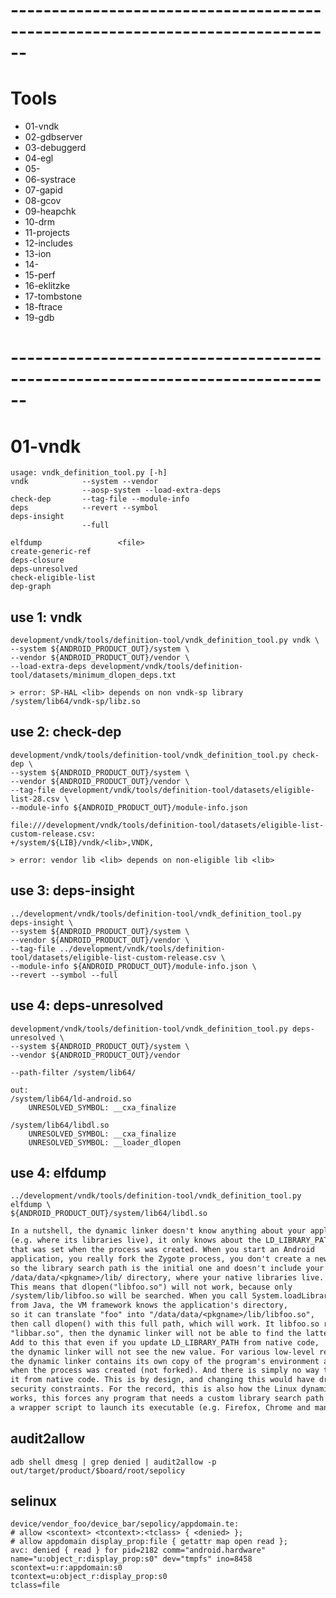 # ------------------------------------------------------------------------------
# Tools

- 01-vndk
- 02-gdbserver
- 03-debuggerd
- 04-egl
- 05-
- 06-systrace
- 07-gapid
- 08-gcov
- 09-heapchk
- 10-drm
- 11-projects
- 12-includes
- 13-ion
- 14-
- 15-perf
- 16-eklitzke
- 17-tombstone
- 18-ftrace
- 19-gdb

# ------------------------------------------------------------------------------
# 01-vndk
    usage: vndk_definition_tool.py [-h]
    vndk            --system --vendor
                    --aosp-system --load-extra-deps
    check-dep       --tag-file --module-info
    deps            --revert --symbol
    deps-insight
                    --full

    elfdump                 <file>
    create-generic-ref
    deps-closure
    deps-unresolved
    check-eligible-list
    dep-graph

## use 1: vndk
    development/vndk/tools/definition-tool/vndk_definition_tool.py vndk \
    --system ${ANDROID_PRODUCT_OUT}/system \
    --vendor ${ANDROID_PRODUCT_OUT}/vendor \
    --load-extra-deps development/vndk/tools/definition-tool/datasets/minimum_dlopen_deps.txt

    > error: SP-HAL <lib> depends on non vndk-sp library /system/lib64/vndk-sp/libz.so

## use 2: check-dep
    development/vndk/tools/definition-tool/vndk_definition_tool.py check-dep \
    --system ${ANDROID_PRODUCT_OUT}/system \
    --vendor ${ANDROID_PRODUCT_OUT}/vendor \
    --tag-file development/vndk/tools/definition-tool/datasets/eligible-list-28.csv \
    --module-info ${ANDROID_PRODUCT_OUT}/module-info.json

    file:///development/vndk/tools/definition-tool/datasets/eligible-list-custom-release.csv:
    +/system/${LIB}/vndk/<lib>,VNDK,

    > error: vendor lib <lib> depends on non-eligible lib <lib>

## use 3: deps-insight
    ../development/vndk/tools/definition-tool/vndk_definition_tool.py deps-insight \
    --system ${ANDROID_PRODUCT_OUT}/system \
    --vendor ${ANDROID_PRODUCT_OUT}/vendor \
    --tag-file ../development/vndk/tools/definition-tool/datasets/eligible-list-custom-release.csv \
    --module-info ${ANDROID_PRODUCT_OUT}/module-info.json \
    --revert --symbol --full

## use 4: deps-unresolved
    development/vndk/tools/definition-tool/vndk_definition_tool.py deps-unresolved \
    --system ${ANDROID_PRODUCT_OUT}/system \
    --vendor ${ANDROID_PRODUCT_OUT}/vendor

    --path-filter /system/lib64/

    out:
    /system/lib64/ld-android.so
        UNRESOLVED_SYMBOL: __cxa_finalize

    /system/lib64/libdl.so
        UNRESOLVED_SYMBOL: __cxa_finalize
        UNRESOLVED_SYMBOL: __loader_dlopen

## use 4: elfdump
    ../development/vndk/tools/definition-tool/vndk_definition_tool.py elfdump \
    ${ANDROID_PRODUCT_OUT}/system/lib64/libdl.so

``` txt
In a nutshell, the dynamic linker doesn't know anything about your application
(e.g. where its libraries live), it only knows about the LD_LIBRARY_PATH value
that was set when the process was created. When you start an Android
application, you really fork the Zygote process, you don't create a new one,
so the library search path is the initial one and doesn't include your app's
/data/data/<pkgname>/lib/ directory, where your native libraries live.
This means that dlopen("libfoo.so") will not work, because only
/system/lib/libfoo.so will be searched. When you call System.loadLibrary("foo")
from Java, the VM framework knows the application's directory,
so it can translate "foo" into "/data/data/<pkgname>/lib/libfoo.so",
then call dlopen() with this full path, which will work. It libfoo.so references
"libbar.so", then the dynamic linker will not be able to find the latter.
Add to this that even if you update LD_LIBRARY_PATH from native code,
the dynamic linker will not see the new value. For various low-level reasons,
the dynamic linker contains its own copy of the program's environment as it was
when the process was created (not forked). And there is simply no way to update
it from native code. This is by design, and changing this would have drastic
security constraints. For the record, this is also how the Linux dynamic linker
works, this forces any program that needs a custom library search path to use
a wrapper script to launch its executable (e.g. Firefox, Chrome and many others)
```

## audit2allow
    adb shell dmesg | grep denied | audit2allow -p out/target/product/$board/root/sepolicy

## selinux
    device/vendor_foo/device_bar/sepolicy/appdomain.te:
    # allow <scontext> <tcontext>:<tclass> { <denied> };
    # allow appdomain display_prop:file { getattr map open read };
    avc: denied { read } for pid=2182 comm="android.hardware" name="u:object_r:display_prop:s0" dev="tmpfs" ino=8458
    scontext=u:r:appdomain:s0
    tcontext=u:object_r:display_prop:s0
    tclass=file






